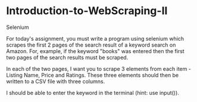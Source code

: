 # Introduction-to-WebScraping-II
Selenium

For today's assignment, you must write a program using selenium which scrapes the first 2 pages of the search result of a keyword search on Amazon. For, example, if the keyword "books" was entered then the first two pages of the search results must be scraped.

In each of the two pages, I want you to scrape 3 elements from each item - Listing Name, Price and Ratings. These three elements should then be written to a CSV file with three columns.

I should be able to enter the keyword in the terminal (hint: use input()).
